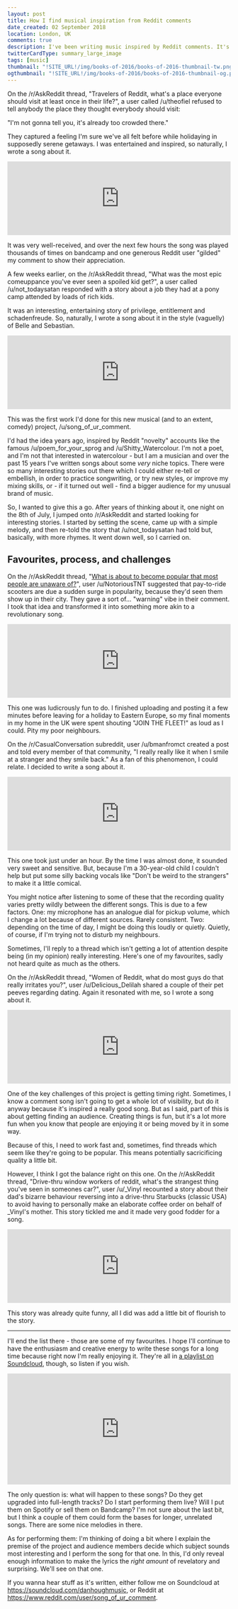 ```yaml
---
layout: post
title: How I find musical inspiration from Reddit comments
date_created: 02 September 2018
location: London, UK
comments: true
description: I've been writing music inspired by Reddit comments. It's surprisingly fun, and surprisingly effective.
twitterCardType: summary_large_image
tags: [music]
thumbnail: "!SITE_URL!/img/books-of-2016/books-of-2016-thumbnail-tw.png"
ogthumbnail: "!SITE_URL!/img/books-of-2016/books-of-2016-thumbnail-og.png"
---
```


On the /r/AskReddit thread, "Travelers of Reddit, what's a place everyone should visit at least once in their life?", a user called /u/theofiel refused to tell anybody the place they thought everybody should visit:

"I'm not gonna tell you, it's already too crowded there."

They captured a feeling I'm sure we've all felt before while holidaying in supposedly serene getaways. I was entertained and inspired, so naturally, I wrote a song about it.

<iframe width="100%" height="166" scrolling="no" frameborder="no" allow="autoplay" src="https://w.soundcloud.com/player/?url=https%3A//api.soundcloud.com/tracks/484618491&color=%23ff5500&auto_play=false&hide_related=false&show_comments=true&show_user=true&show_reposts=false&show_teaser=true"></iframe>

It was very well-received, and over the next few hours the song was played thousands of times on bandcamp and one generous Reddit user "gilded" my comment to show their appreciation.

A few weeks earlier, on the /r/AskReddit thread, "What was the most epic comeuppance you've ever seen a spoiled kid get?", a user called /u/not_todaysatan responded with a story about a job they had at a pony camp attended by loads of rich kids.

It was an interesting, entertaining story of privilege, entitlement and schadenfreude. So, naturally, I wrote a song about it in the style (vaguelly) of Belle and Sebastian.

<iframe width="100%" height="166" scrolling="no" frameborder="no" allow="autoplay" src="https://w.soundcloud.com/player/?url=https%3A//api.soundcloud.com/tracks/469074027&color=%23ff5500&auto_play=false&hide_related=false&show_comments=true&show_user=true&show_reposts=false&show_teaser=true"></iframe>

This was the first work I'd done for this new musical (and to an extent, comedy) project, /u/song_of_ur_comment.

I'd had the idea years ago, inspired by Reddit "novelty" accounts like the famous /u/poem_for_your_sprog and /u/Shitty_Watercolour. I'm not a poet, and I'm not that interested in watercolour - but I am a musician and over the past 15 years I've written songs about some _very_ niche topics. There were so many interesting stories out there which I could either re-tell or embellish, in order to practice songwriting, or try new styles, or improve my mixing skills, or - if it turned out well - find a bigger audience for my unusual brand of music.

So, I wanted to give this a go. After years of thinking about it, one night on the 8th of July, I jumped onto /r/AskReddit and started looking for interesting stories. I started by setting the scene, came up with a simple melody, and then re-told the story that /u/not_todaysatan had told but, basically, with more rhymes. It went down well, so I carried on.

## Favourites, process, and challenges

On the /r/AskReddit thread, "[What is about to become popular that most people are unaware of?](https://www.reddit.com/r/AskReddit/comments/98r40r/what_is_about_to_become_popular_that_most_people/e4i75ss/)", user /u/NotoriousTNT suggested that pay-to-ride scooters are due a sudden surge in popularity, because they'd seen them show up in their city. They gave a sort of... "warning" vibe in their comment. I took that idea and transformed it into something more akin to a revolutionary song.

<iframe width="100%" height="166" scrolling="no" frameborder="no" allow="autoplay" src="https://w.soundcloud.com/player/?url=https%3A//api.soundcloud.com/tracks/488036232&color=%23ff5500&auto_play=false&hide_related=false&show_comments=true&show_user=true&show_reposts=false&show_teaser=true"></iframe>

This one was ludicrously fun to do. I finished uploading and posting it a few minutes before leaving for a holiday to Eastern Europe, so my final moments in my home in the UK were spent shouting "JOIN THE FLEET!" as loud as I could. Pity my poor neighbours.

On the /r/CasualConversation subreddit, user /u/bmanfromct created a post and told every member of that community, "I really really like it when I smile at a stranger and they smile back." As a fan of this phenomenon, I could relate. I decided to write a song about it.

<iframe width="100%" height="166" scrolling="no" frameborder="no" allow="autoplay" src="https://w.soundcloud.com/player/?url=https%3A//api.soundcloud.com/tracks/483016839&color=%23ff5500&auto_play=false&hide_related=false&show_comments=true&show_user=true&show_reposts=false&show_teaser=true"></iframe>

This one took just under an hour. By the time I was almost done, it sounded very sweet and sensitive. But, because I'm a 30-year-old child I couldn't help but put some silly backing vocals like "Don't be weird to the strangers" to make it a little comical.

You might notice after listening to some of these that the recording quality varies pretty wildly between the different songs. This is due to a few factors. One: my microphone has an analogue dial for pickup volume, which I change a lot because of different sources. Rarely consistent. Two: depending on the time of day, I might be doing this loudly or quietly. Quietly, of course, if I'm trying not to disturb my neighbours.

Sometimes, I'll reply to a thread which isn't getting a lot of attention despite being (in my opinion) really interesting. Here's one of my favourites, sadly not heard quite as much as the others.

On the /r/AskReddit thread, "Women of Reddit, what do most guys do that really irritates you?", user /u/Delicious_Delilah shared a couple of their pet peeves regarding dating. Again it resonated with me, so I wrote a song about it.

<iframe width="100%" height="166" scrolling="no" frameborder="no" allow="autoplay" src="https://w.soundcloud.com/player/?url=https%3A//api.soundcloud.com/tracks/484593240&color=%23ff5500&auto_play=false&hide_related=false&show_comments=true&show_user=true&show_reposts=false&show_teaser=true"></iframe>

One of the key challenges of this project is getting timing right. Sometimes, I know a comment song isn't going to get a whole lot of visibility, but do it anyway because it's inspired a really good song. But as I said, part of this is about getting finding an audience. Creating things is fun, but it's a lot more fun when you know that people are enjoying it or being moved by it in some way.

Because of this, I need to work fast and, sometimes, find threads which seem like they're going to be popular. This means potentially sacricificing quality a little bit.

However, I think I got the balance right on this one. On the /r/AskReddit thread, "Drive-thru window workers of reddit, what's the strangest thing you've seen in someones car?", user /u/_Vinyl recounted a story about their dad's bizarre behaviour reversing into a drive-thru Starbucks (classic USA) to avoid having to personally make an elaborate coffee order on behalf of _Vinyl's mother. This story tickled me and it made very good fodder for a song.

<iframe width="100%" height="166" scrolling="no" frameborder="no" allow="autoplay" src="https://w.soundcloud.com/player/?url=https%3A//api.soundcloud.com/tracks/483150060&color=%23ff5500&auto_play=false&hide_related=false&show_comments=true&show_user=true&show_reposts=false&show_teaser=true"></iframe>

This story was already quite funny, all I did was add a little bit of flourish to the story.

---

I'll end the list there - those are some of my favourites. I hope I'll continue to have the enthusiasm and creative energy to write these songs for a long time because right now I'm really enjoying it. They're all in [a playlist on Soundcloud](https://soundcloud.com/danhoughmusic/sets/reddit-comment-songs), though, so listen if you wish.

<iframe width="100%" height="250" scrolling="no" frameborder="no" allow="autoplay" src="https://w.soundcloud.com/player/?url=https%3A//api.soundcloud.com/playlists/557480718&color=%23ff5500&auto_play=false&hide_related=false&show_comments=true&show_user=true&show_reposts=false&show_teaser=true"></iframe>

The only question is: what will happen to these songs? Do they get upgraded into full-length tracks? Do I start performing them live? Will I put them on Spotify or sell them on Bandcamp? I'm not sure about the last bit, but I think a couple of them could form the bases for longer, unrelated songs. There are some nice melodies in there.

As for performing them: I'm thinking of doing a bit where I explain the premise of the project and audience members decide which subject sounds most interesting and I perform the song for that one. In this, I'd only reveal enough information to make the lyrics the _right amount_ of revelatory and surprising. We'll see on that one.

If you wanna hear stuff as it's written, either follow me on Soundcloud at https://soundcloud.com/danhoughmusic, or Reddit at https://www.reddit.com/user/song_of_ur_comment.
